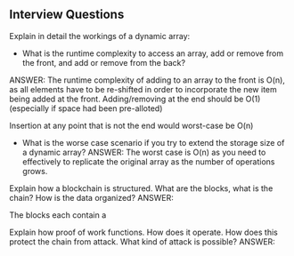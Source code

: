 ## Interview Questions

Explain in detail the workings of a dynamic array:
* What is the runtime complexity to access an array, add or remove from the front, and add or remove from the back?

ANSWER:
The runtime complexity of adding to an array to the front is O(n), as all elements have to be re-shifted in order to incorporate the new item being added at the front. Adding/removing at the end should be O(1) (especially if space had been pre-alloted)

Insertion at any point that is not the end would worst-case be O(n)

* What is the worse case scenario if you try to extend the storage size of a dynamic array?
ANSWER:
The worst case is O(n) as you need to effectively to replicate the original array as the number of operations grows.


Explain how a blockchain is structured. What are the blocks, what is the chain? How is the data organized?
ANSWER:

The blocks each contain a 
 
Explain how proof of work functions. How does it operate. How does this protect the chain from attack. What kind of attack is possible?
ANSWER:
